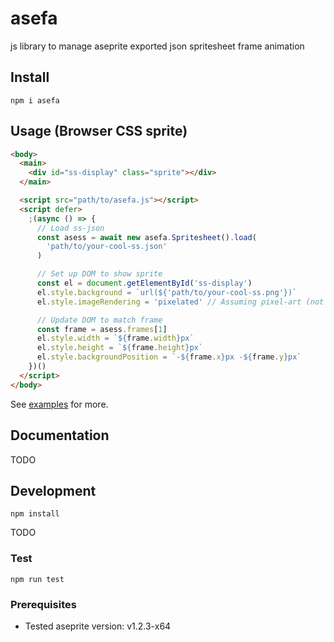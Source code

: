 # asefa

js library to manage aseprite exported json spritesheet frame animation

## Install

`npm i asefa`

## Usage (Browser CSS sprite)

```html
<body>
  <main>
    <div id="ss-display" class="sprite"></div>
  </main>

  <script src="path/to/asefa.js"></script>
  <script defer>
    ;(async () => {
      // Load ss-json
      const asess = await new asefa.Spritesheet().load(
        'path/to/your-cool-ss.json'
      )

      // Set up DOM to show sprite
      const el = document.getElementById('ss-display')
      el.style.background = `url(${'path/to/your-cool-ss.png'})`
      el.style.imageRendering = 'pixelated' // Assuming pixel-art (not necessary)

      // Update DOM to match frame
      const frame = asess.frames[1]
      el.style.width = `${frame.width}px`
      el.style.height = `${frame.height}px`
      el.style.backgroundPosition = `-${frame.x}px -${frame.y}px`
    })()
  </script>
</body>
```

See [examples](examples) for more.

## Documentation

TODO

## Development

`npm install`

TODO

### Test

`npm run test`

### Prerequisites

- Tested aseprite version: v1.2.3-x64
